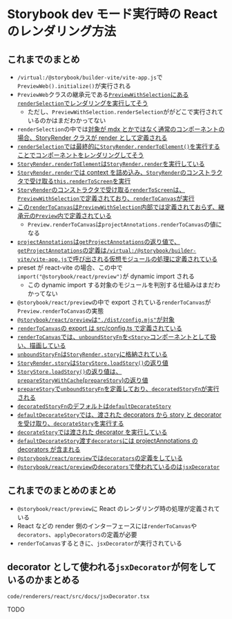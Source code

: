 # Storybook dev モード実行時の React のレンダリング方法

## これまでのまとめ

- `/virtual:/@storybook/builder-vite/vite-app.js`で`PreviewWeb().initialize()`が実行される
- `PreviewWeb`クラスの継承元である[`PreviewWithSelection`にある`renderSelection`でレンダリングを実行してそう](https://github.com/storybookjs/storybook/blob/9630bdd1622ba0533948445c22b96164c865d965/code/lib/preview-api/src/modules/preview-web/PreviewWithSelection.tsx#LL265C9-L265C24)
  - ただし、`PreviewWithSelection.renderSelection`ががどこで実行されているのかはまだわかってない
- `renderSelection`の中では[対象が mdx とかではなく通常のコンポーネントの場合、StoryRender クラスが render として定義される](https://github.com/storybookjs/storybook/blob/9630bdd1622ba0533948445c22b96164c865d965/code/lib/preview-api/src/modules/preview-web/PreviewWithSelection.tsx#L303-L314)
- [`renderSelection`では最終的に`StoryRender.renderToElement()`を実行することでコンポーネントをレンダリングしてそう](https://github.com/storybookjs/storybook/blob/9630bdd1622ba0533948445c22b96164c865d965/code/lib/preview-api/src/modules/preview-web/PreviewWithSelection.tsx#L421-L427)
- [`StoryRender.renderToElement`は`StoryRender.render`を実行している](https://github.com/storybookjs/storybook/blob/5b303362983e342b7c3607fe63269203381ca977/code/lib/preview-api/src/modules/preview-web/render/StoryRender.ts#LL134C7-L134C7)
- [`StoryRender.render`では context を詰め込み、`StoryRender`のコンストラクタで受け取る`this.renderToScreen`を実行](https://github.com/storybookjs/storybook/blob/5b303362983e342b7c3607fe63269203381ca977/code/lib/preview-api/src/modules/preview-web/render/StoryRender.ts#L169-L216)
- [`StoryRender`のコンストラクタで受け取る`renderToScreen`は、`PreviewWithSelection`で定義されており、`renderToCanvas`が実行](https://github.com/storybookjs/storybook/blob/9630bdd1622ba0533948445c22b96164c865d965/code/lib/preview-api/src/modules/preview-web/PreviewWithSelection.tsx#L306-L310)
- [この`renderToCanvas`は`PreviewWithSelection`内部では定義されておらず、継承元の`Preview`内で定義されている](https://github.com/storybookjs/storybook/blob/c739d024f666aa6f9dd846804a9cb5336358b516/code/lib/preview-api/src/modules/preview-web/Preview.tsx#L119)
  - `Preview.renderToCanvas`は`projectAnnotations.renderToCanvas`の値になる
- [`projectAnnotations`は`getProjectAnnotations`の返り値で、`getProjectAnnotations`の定義は`/virtual:/@storybook/builder-vite/vite-app.js`で呼び出される仮想モジュールの処理に定義されている](https://github.com/storybookjs/storybook/blob/c739d024f666aa6f9dd846804a9cb5336358b516/code/builders/builder-vite/src/codegen-modern-iframe-script.ts#L24-L29)
- preset が react-vite の場合、この中で`import("@storybook/react/preview")`が dynamic import される
  - この dynamic import する対象のモジュールを判別する仕組みはまだわかってない
- `@storybook/react/preview`の中で export されている`renderToCanvas`が`Preview.renderToCanvas`の実態
- [`@storybook/react/preview`は`"./dist/config.mjs"`が対象](https://github.com/storybookjs/storybook/blob/c739d024f666aa6f9dd846804a9cb5336358b516/code/renderers/react/package.json#L32)
- [`renderToCanvas`の export は src/config.ts で定義されている](https://github.com/storybookjs/storybook/blob/c739d024f666aa6f9dd846804a9cb5336358b516/code/renderers/react/src/config.ts#LL7C14-L7C14)
- [`renderToCanvas`では、`unboundStoryFn`を`<Story>`コンポーネントとして扱い、描画している](https://github.com/storybookjs/storybook/blob/c739d024f666aa6f9dd846804a9cb5336358b516/code/renderers/react/src/render.tsx#L67-L73)
- [`unboundStoryFn`は`StoryRender.story`に格納されている](https://github.com/storybookjs/storybook/blob/c739d024f666aa6f9dd846804a9cb5336358b516/code/lib/preview-api/src/modules/preview-web/render/StoryRender.ts#L154-L155)
- [`StoryRender.story`は`StoryStore.loadStory()`の返り値](https://github.com/storybookjs/storybook/blob/c739d024f666aa6f9dd846804a9cb5336358b516/code/lib/preview-api/src/modules/preview-web/render/StoryRender.ts#L100)
- [`StoryStore.loadStory()`の返り値は、`prepareStoryWithCache`(`prepareStory`)の返り値](https://github.com/storybookjs/storybook/blob/c739d024f666aa6f9dd846804a9cb5336358b516/code/lib/preview-api/src/modules/store/StoryStore.ts#L239-L246)
- [`prepareStory`で`unboundStoryFn`を定義しており、`decoratedStoryFn`が実行される](https://github.com/storybookjs/storybook/blob/c739d024f666aa6f9dd846804a9cb5336358b516/code/lib/preview-api/src/modules/store/csf/prepareStory.ts#L88)
- [`decoratedStoryFn`のデフォルトは`defaultDecorateStory`](https://github.com/storybookjs/storybook/blob/9630bdd1622ba0533948445c22b96164c865d965/code/lib/preview-api/src/modules/store/csf/prepareStory.ts#L70)
- [`defaultDecorateStory`では、渡された decorators から story と decorator を受け取り、`decorateStory`を実行する ](https://github.com/storybookjs/storybook/blob/9630bdd1622ba0533948445c22b96164c865d965/code/lib/preview-api/src/modules/store/decorators.ts#L84-L91)
- [`decorateStory`では渡された decorator を実行している](https://github.com/storybookjs/storybook/blob/9630bdd1622ba0533948445c22b96164c865d965/code/lib/preview-api/src/modules/store/decorators.ts#L20)
- [`defaultDecorateStory`渡す`decorators`には projectAnnotations の decorators が含まれる](https://github.com/storybookjs/storybook/blob/9630bdd1622ba0533948445c22b96164c865d965/code/lib/preview-api/src/modules/store/csf/prepareStory.ts#L72-L76)
- [`@storybook/react/preview`では`decorators`の定義をしている](https://github.com/storybookjs/storybook/blob/9630bdd1622ba0533948445c22b96164c865d965/code/renderers/react/src/config.ts#L5)
- [`@storybook/react/preview`の`decorators`で使われているのは`jsxDecorator`](https://github.com/storybookjs/storybook/blob/9630bdd1622ba0533948445c22b96164c865d965/code/renderers/react/src/docs/config.ts#L16)

## これまでのまとめのまとめ

- `@storybook/react/preview`に React のレンダリング時の処理が定義されている
- React などの render 側のインターフェースには`renderToCanvas`や`decorators`、`applyDecorators`の定義が必要
- `renderToCanvas`するときに、`jsxDecorator`が実行されている

## decorator として使われる`jsxDecorator`が何をしているのかまとめる

`code/renderers/react/src/docs/jsxDecorator.tsx`

TODO
